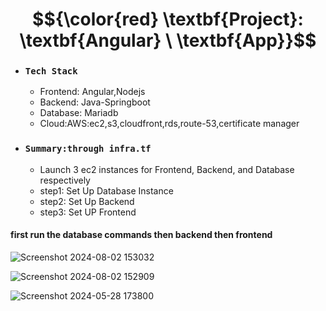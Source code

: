 # $${\color{red} \textbf{Project}: \textbf{Angular}  \ \textbf{App}}$$
- ### `Tech Stack`
   - Frontend: Angular,Nodejs
   - Backend: Java-Springboot
   - Database: Mariadb
   - Cloud:AWS:ec2,s3,cloudfront,rds,route-53,certificate manager
- ### `Summary:through infra.tf`

   - Launch 3 ec2 instances for Frontend, Backend, and Database respectively
   - step1: Set Up Database Instance
   - step2: Set Up Backend
   - step3: Set UP Frontend

#### first run the database commands then backend then frontend


![Screenshot 2024-08-02 153032](https://github.com/user-attachments/assets/b766cf59-7c01-417e-a404-fd2758901d20)


 ![Screenshot 2024-08-02 152909](https://github.com/user-attachments/assets/4e985693-4351-4ff3-aaf4-68df8e1a9538)



![Screenshot 2024-05-28 173800](https://github.com/user-attachments/assets/fc2630ce-5097-465e-b7eb-44f0ab42a264)
